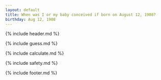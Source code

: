 ```yaml
---
layout: default
title: When was I or my baby conceived if born on August 12, 1908?
birthday: Aug 12, 1908
---
```


{% include header.md %}

{% include guess.md %}

{% include calculate.md %}

{% include safety.md %}

{% include footer.md %}



